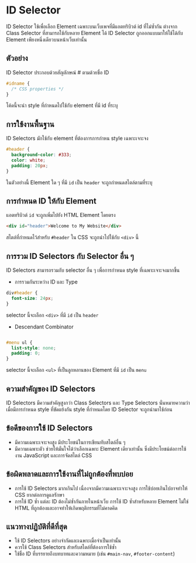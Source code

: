 # ID Selector

ID Selector ใช้เพื่อเลือก Element เฉพาะบนเว็บเพจที่มีแอตทริบิวต์ id ที่ไม่ซ้ำกัน ต่างจาก Class Selector ที่สามารถใช้กับหลาย Element ได้ ID Selector ถูกออกแบบมาให้ใช้ได้กับ Element เพียงหนึ่งเดียวบนหน้าเว็บเท่านั้น

## ตัวอย่าง

ID Selector ประกอบด้วยสัญลักษณ์ # ตามด้วยชื่อ ID

```css
#idname {
  /* CSS properties */
}
```

โค้ดนี้จะนำ style ที่กำหนดไปใช้กับ element ที่มี id ที่ระบุ

## การใช้งานพื้นฐาน

ID Selectors มักใช้กับ element ที่ต้องการการกำหน style เฉพาะเจาะจง

```css
#header {
  background-color: #333;
  color: white;
  padding: 20px;
}
```

ในตัวอย่างนี้ Element ใด ๆ ที่มี `id` เป็น `header` จะถูกกำหนดสไตล์ตามที่ระบุ

## การกำหนด ID ให้กับ Element

แอตทริบิวต์ `id` จะถูกเพิ่มไปยัง HTML Element โดยตรง

```html
<div id="header">Welcome to My Website</div>
```

สไตล์ที่กำหนดไว้สำหรับ `#header` ใน CSS จะถูกนำไปใช้กับ `<div>` นี้

## การรวม ID Selectors กับ Selector อื่น ๆ

ID Selectors สามารถรวมกับ selector อื่น ๆ เพื่อการกำหนด style ที่เฉพาะเจาะจงมากขึ้น

- การรวมกันระหว่าง ID และ Type

```css
div#header {
  font-size: 24px;
}
```

selector นี้จะเลือก `<div>` ที่มี `id` เป็น `header`

- Descendant Combinator

```css

#menu ul {
  list-style: none;
  padding: 0;
}
```

selector นี้จะเลือก `<ul>` ที่เป็นลูกหลานของ Element ที่มี `id` เป็น `menu`

## ความสำคัญของ ID Selectors

ID Selectors มีความสำคัญสูงกว่า Class Selectors และ Type Selectors นั่นหมายความว่า เมื่อมีการกำหนด style ที่ขัดแย้งกัน style ที่กำหนดโดย ID Selector จะถูกนำมาใช้ก่อน

## ข้อดีของการใช้ ID Selectors

- มีความเฉพาะเจาะจงสูง มีประโยชน์ในการเขียนทับสไตล์อื่น ๆ
- มีความเฉพาะตัว ช่วยให้มั่นใจได้ว่าเลือกเฉพาะ Element เดียวเท่านั้น ซึ่งมีประโยชน์ต่อการใช้งาน JavaScript และการจัดสไตล์ CSS

## ข้อผิดพลาดและการใช้งานที่ไม่ถูกต้องที่พบบ่อย

- การใช้ ID Selectors มากเกินไป เนื่องจากมีความเฉพาะเจาะจงสูง การใช้บ่อยเกินไปอาจทำให้ CSS ยากต่อการดูแลรักษา
- การใช้ ID ซ้ำ แต่ละ ID ต้องไม่ซ้ำกันภายในหน้าเว็บ การใช้ ID ซ้ำสำหรับหลาย Element ไม่ใช่ HTML ที่ถูกต้องและอาจทำให้เกิดพฤติกรรมที่ไม่คาดคิด

## แนวทางปฏิบัติที่ดีที่สุด

- ใช้ ID Selectors อย่างจำกัดและเฉพาะเมื่อจำเป็นเท่านั้น
- ควรใช้ Class Selectors สำหรับสไตล์ที่ต้องการใช้ซ้ำ
- ใช้ชื่อ ID ที่บรรยายถึงบทบาทและความหมาย (เช่น `#main-nav`, `#footer-content`)
